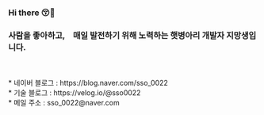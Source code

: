 ### Hi there 😚💛

### 사람을 좋아하고,　매일 발전하기 위해 노력하는 햇병아리 개발자 지망생입니다.
<br/> 
<br/> 
* 네이버 블로그 : https://blog.naver.com/sso_0022
<br/> 
* 기술 블로그 : https://velog.io/@sso0022
<br/>
* 메일 주소 : sso_0022@naver.com
